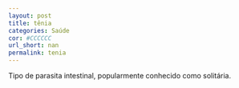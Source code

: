```yaml
---
layout: post
title: tênia
categories: Saúde
cor: #CCCCCC
url_short: nan
permalink: tenia
---
```

Tipo de parasita intestinal, popularmente conhecido como solitária.
